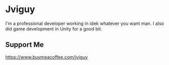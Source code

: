 # Jviguy
I'm a professional developer working in idek whatever you want man. I also did game development in Unity for a good bit.

## Support Me
https://www.buymeacoffee.com/jviguy
